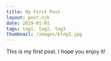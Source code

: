```yaml
---
title: My First Post
layout: post.njk
date: 2019-01-01
tags: tag1, tag2, tag3
thumbnail: /images/blog1.jpg
---
```


This is my first post. I hope you enjoy it!